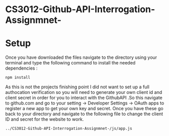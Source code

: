 # CS3012-Github-API-Interrogation-Assignmnet-

# Setup

Once you have downloaded the files navigate to the directory using your terminal and type the following command to install the needed dependencies :
```
npm install
```
As this is not the projects finishing point I did not want to set up a full authocation verification so you will need to generate your own client id and client secret in order for you to interact with the GithubAPI .So this navigate to github.com and go to your setting -> Developer Settings -> OAuth apps to register a new app to get your own key and secret. Once you have these go back to your directory and navigate to the following file to change the client ID and secret for the website to work.
```
../CS3012-Github-API-Interrogation-Assignmnet-/js/app.js
```
